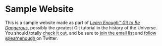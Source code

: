# Sample Website

This is a sample website made as part of
[*Learn Enough™ Git to Be Dangerous*](http://learnenough.com/git-tutorial), possibly the greatest
 Git tutorial in the history of the Universe. You should totally [
check it out](http://learnenough.com/git-tutorial), and be sure to [join
the email list](http://learnenough.com/#email_list) and [follow @learnenough
](http://twitter.com/learnenough) on Twitter.
